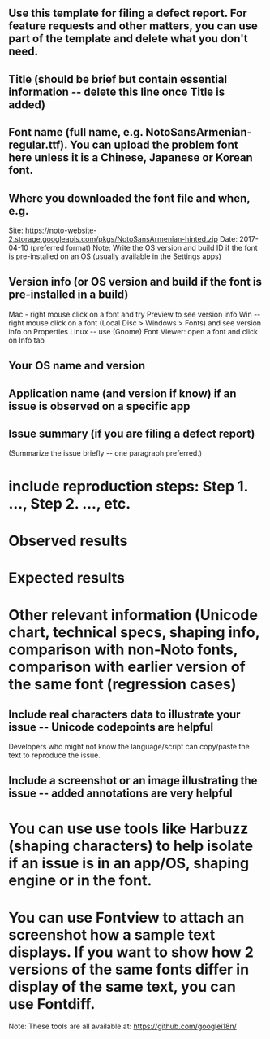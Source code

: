 ## Use this template for filing a defect report. For feature requests and other matters, you can use part of the template and delete what you don't need.
## Title (should be brief but contain essential information -- delete this line once Title is added)

## Font name (full name, e.g. NotoSansArmenian-regular.ttf). You can upload the problem font here unless it is a Chinese, Japanese or Korean font.

## Where you downloaded the font file and when, e.g.

Site: https://noto-website-2.storage.googleapis.com/pkgs/NotoSansArmenian-hinted.zip
Date: 2017-04-10 (preferred format)
Note: Write the OS version and build ID if the font is pre-installed on an OS (usually available in the Settings apps)

## Version info (or OS version and build if the font is pre-installed in a build)

Mac - right mouse click on a font and try Preview to see version info
Win -- right mouse click on a font (Local Disc > Windows > Fonts) and see version info on Properties
Linux -- use (Gnome) Font Viewer: open a font and click on Info tab

## Your OS name and version

## Application name (and version if know)  if an issue is observed on a specific app

## Issue summary (if you are filing a defect report)

(Summarize the issue briefly -- one paragraph preferred.)

  # include reproduction steps: Step 1. …, Step 2. …, etc.
  # Observed results
  # Expected results
  # Other relevant information (Unicode chart, technical specs, shaping info, comparison with non-Noto fonts, comparison with earlier version of the same font (regression cases)

## Include real characters data to illustrate your issue -- Unicode codepoints are helpful
Developers who might not know the language/script can copy/paste the text to reproduce the issue.

## Include a screenshot or an image illustrating the issue -- added annotations are very helpful

  # You can use use tools like Harbuzz (shaping characters) to help isolate if an issue is in an app/OS, shaping engine or in the font.  
  # You can use Fontview to attach an screenshot how a sample text displays. If you want to show how 2 versions of the same fonts differ in display of the same text, you can use Fontdiff.

Note: These tools are all available at: https://github.com/googlei18n/
